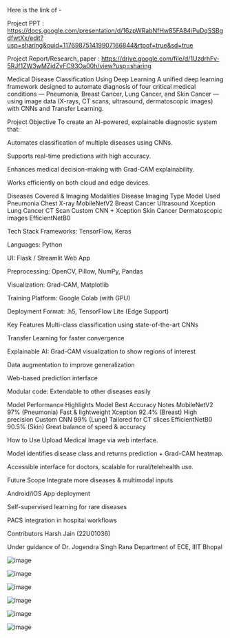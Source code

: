 
Here is the link of -


Project PPT : https://docs.google.com/presentation/d/16zpWRabNfHw85FA84iPuDqSSBgdfwtXx/edit?usp=sharing&ouid=117698751419907166844&rtpof=true&sd=true



Project Report/Research_paper : https://drive.google.com/file/d/1UzdrhFv-5RJf1ZW3wMZjdZvFC93Oa00h/view?usp=sharing 









Medical Disease Classification Using Deep Learning
A unified deep learning framework designed to automate diagnosis of four critical medical conditions — Pneumonia, Breast Cancer, Lung Cancer, and Skin Cancer — using image data (X-rays, CT scans, ultrasound, dermatoscopic images) with CNNs and Transfer Learning.

Project Objective
To create an AI-powered, explainable diagnostic system that:

Automates classification of multiple diseases using CNNs.

Supports real-time predictions with high accuracy.

Enhances medical decision-making with Grad-CAM explainability.

Works efficiently on both cloud and edge devices.

Diseases Covered & Imaging Modalities
Disease	Imaging Type	Model Used
Pneumonia	Chest X-ray	MobileNetV2
Breast Cancer	Ultrasound	Xception
Lung Cancer	CT Scan	Custom CNN + Xception
Skin Cancer	Dermatoscopic images	EfficientNetB0

Tech Stack
Frameworks: TensorFlow, Keras

Languages: Python

UI: Flask / Streamlit Web App

Preprocessing: OpenCV, Pillow, NumPy, Pandas

Visualization: Grad-CAM, Matplotlib

Training Platform: Google Colab (with GPU)

Deployment Format: .h5, TensorFlow Lite (Edge Support)

Key Features
Multi-class classification using state-of-the-art CNNs

Transfer Learning for faster convergence

Explainable AI: Grad-CAM visualization to show regions of interest

Data augmentation to improve generalization

Web-based prediction interface

Modular code: Extendable to other diseases easily

Model Performance Highlights
Model	Best Accuracy	Notes
MobileNetV2	97% (Pneumonia)	Fast & lightweight
Xception	92.4% (Breast)	High precision
Custom CNN	99% (Lung)	Tailored for CT slices
EfficientNetB0	90.5% (Skin)	Great balance of speed & accuracy

How to Use
Upload Medical Image via web interface.

Model identifies disease class and returns prediction + Grad-CAM heatmap.

Accessible interface for doctors, scalable for rural/telehealth use.

Future Scope
Integrate more diseases & multimodal inputs

Android/iOS App deployment

Self-supervised learning for rare diseases

PACS integration in hospital workflows

Contributors
Harsh Jain (22U01036)

Under guidance of Dr. Jogendra Singh Rana
Department of ECE, IIIT Bhopal









![image](https://github.com/user-attachments/assets/d475b19a-fc65-4f1e-85e0-97a436d1cf6a)


![image](https://github.com/user-attachments/assets/dc8a5e4e-14a9-4928-a56a-1769b41a7164)


![image](https://github.com/user-attachments/assets/1c54d2ce-2e2e-4268-82de-33337ca25bfa)


![image](https://github.com/user-attachments/assets/1dd21ad1-11d3-4b9e-9040-a3cc474a6a67)


![image](https://github.com/user-attachments/assets/c88537af-ce35-4457-b271-4e12cf4ffb8c)


![image](https://github.com/user-attachments/assets/46003a7e-ffee-4bb3-8dfe-fbc0a7e3ec37)


